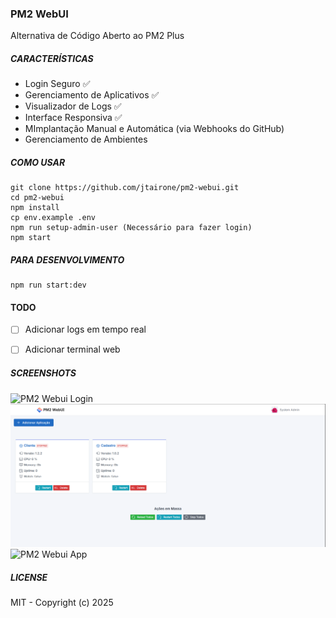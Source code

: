 ### PM2 WebUI
Alternativa de Código Aberto ao PM2 Plus

##### CARACTERÍSTICAS
- Login Seguro :white_check_mark:
- Gerenciamento de Aplicativos :white_check_mark:
- Visualizador de Logs :white_check_mark:
- Interface Responsiva :white_check_mark:
- MImplantação Manual e Automática (via Webhooks do GitHub)
- Gerenciamento de Ambientes

##### COMO USAR
```
git clone https://github.com/jtairone/pm2-webui.git
cd pm2-webui
npm install
cp env.example .env
npm run setup-admin-user (Necessário para fazer login) 
npm start
```
##### PARA DESENVOLVIMENTO
```
npm run start:dev
```

#### TODO
<!-- - [ ] support for relative paths
- [ ] use fs-extra for filesystem operations
- [ ] use [jsonfile](https://www.npmjs.com/package/jsonfile) for config management
- [ ] replace exec.util with [execa](https://www.npmjs.com/package/execa)
- [ ] add form based env management -->
- [ ] Adicionar logs em tempo real
<!-- - [ ] add log viewer for deployments
- [ ] add deployment abort functionality
- [ ] add deployment triggers -->
- [ ] Adicionar terminal web
<!-- - [ ] add zero downtime deployment strategies - blue-green, rolling etc -->
<!-- - [ ] add docker provider* -->

##### SCREENSHOTS
![PM2 Webui Login](/screenshots/login.png?raw=true "PM2 WebUI Login")
![PM2 Webui Dashboard](/screenshots/dashboard.png?raw=true "PM2 WebUI Dashboard")
![PM2 Webui App](/screenshots/app.png?raw=true "PM2 WebUI App")

##### LICENSE
MIT - Copyright (c) 2025
